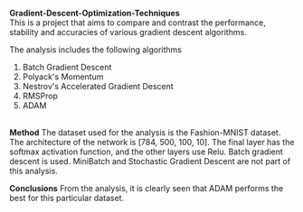<b>Gradient-Descent-Optimization-Techniques</b> </br>
This is a project that aims to compare and contrast the performance, stability and accuracies of various gradient descent algorithms.</br>

The analysis includes the following algorithms</br>
<ol>
<li>Batch Gradient Descent</li>
<li>Polyack's Momentum</li>
<li>Nestrov's Accelerated Gradient Descent</li>
<li>RMSProp</li>
<li>ADAM</li>
</ol>
</br>
<b>Method</b>
The dataset used for the analysis is the Fashion-MNIST dataset. The architecture of the network is [784, 500, 100, 10]. The final layer has the softmax activation function, and the other layers use Relu. Batch gradient descent is used. MiniBatch and Stochastic Gradient Descent are not part of this analysis.

<b>Conclusions</b>
From the analysis, it is clearly seen that ADAM performs the best for this particular dataset.
